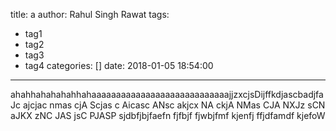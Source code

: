 title: a
author: Rahul Singh Rawat
tags:
  - tag1
  - tag2
  - tag3
  - tag4
categories: []
date: 2018-01-05 18:54:00
---
ahahhahahahahhahaaaaaaaaaaaaaaaaaaaaaaaaaaaa<!-- more -->jjzxcjsDijffkdjascbadjfaJc ajcjac nmas cjA Scjas c Aicasc ANsc akjcx NA ckjA NMas CJA NXJz sCN aJKX zNC JAS jsC PJASP sjdbfjbjfaefn fjfbjf fjwbjfmf kjenfj ffjdfamdf kjefoW